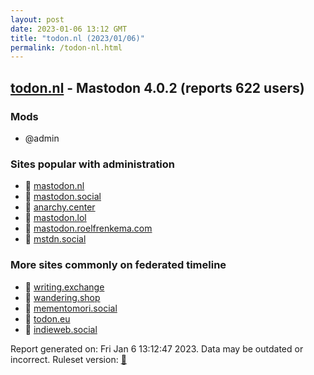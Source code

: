 ```yaml
---
layout: post
date: 2023-01-06 13:12 GMT
title: "todon.nl (2023/01/06)"
permalink: /todon-nl.html
---
```



## [todon.nl](https://todon.nl) - Mastodon 4.0.2 (reports 622 users)

### Mods
 * @admin

### Sites popular with administration

* 🐘 [mastodon.nl](/mastodon-nl.html)
* 🐘 [mastodon.social](/mastodon-social.html)
* 🐘 [anarchy.center](/anarchy-center.html)
* 🐘 [mastodon.lol](/mastodon-lol.html)
* 🐘 [mastodon.roelfrenkema.com](/mastodon-roelfrenkema-com.html)
* 🐘 [mstdn.social](/mstdn-social.html)

### More sites commonly on federated timeline

* 🐘 [writing.exchange](/writing-exchange.html)
* 🐘 [wandering.shop](/wandering-shop.html)
* 🐘 [mementomori.social](/mementomori-social.html)
* 🐘 [todon.eu](/todon-eu.html)
* 🐘 [indieweb.social](/indieweb-social.html)

Report generated on: Fri Jan  6 13:12:47 2023. Data may be outdated or incorrect.
Ruleset version: [🏀](/version-basketball)
